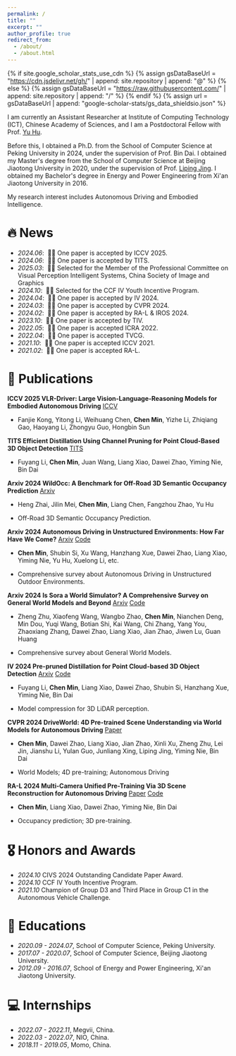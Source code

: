 ```yaml
---
permalink: /
title: ""
excerpt: ""
author_profile: true
redirect_from: 
  - /about/
  - /about.html
---
```


{% if site.google_scholar_stats_use_cdn %}
{% assign gsDataBaseUrl = "https://cdn.jsdelivr.net/gh/" | append: site.repository | append: "@" %}
{% else %}
{% assign gsDataBaseUrl = "https://raw.githubusercontent.com/" | append: site.repository | append: "/" %}
{% endif %}
{% assign url = gsDataBaseUrl | append: "google-scholar-stats/gs_data_shieldsio.json" %}

<span class='anchor' id='about-me'></span>

I am currently an Assistant Researcher at Institute of Computing Technology (ICT), Chinese Academy of Sciences, and I am a Postdoctoral Fellow with Prof. [Yu Hu](https://meridiancas.github.io/). 

Before this, I obtained a Ph.D. from the School of Computer Science at Peking University in 2024, under the supervision of Prof. Bin Dai. I obtained my Master's degree from the School of Computer Science at Beijing Jiaotong University in 2020, under the supervision of Prof. [Liping Jing](https://faculty.bjtu.edu.cn/8249/). I obtained my Bachelor's degree in Energy and Power Engineering from Xi'an Jiaotong University in 2016. 

My research interest includes Autonomous Driving and Embodied Intelligence. 

# 🔥 News
- *2024.06*: &nbsp;🎉🎉 One paper is accepted by ICCV 2025.
- *2024.06*: &nbsp;🎉🎉 One paper is accepted by TITS.
- *2025.03*: &nbsp;🎉🎉 Selected for the Member of the Professional Committee on Visual Perception Intelligent Systems, China Society of Image and Graphics
- *2024.10*: &nbsp;🎉🎉 Selected for the CCF IV Youth Incentive Program.
- *2024.04*: &nbsp;🎉🎉 One paper is accepted by IV 2024.
- *2024.03*: &nbsp;🎉🎉 One paper is accepted by CVPR 2024. 
- *2024.02*: &nbsp;🎉🎉 One paper is accepted by RA-L & IROS 2024.
- *2023.10*: &nbsp;🎉🎉 One paper is accepted by TIV.
- *2022.05*: &nbsp;🎉🎉 One paper is accepted ICRA 2022.
- *2022.04*: &nbsp;🎉🎉 One paper is accepted TVCG.
- *2021.10*: &nbsp;🎉🎉 One paper is accepted ICCV 2021. 
- *2021.02*: &nbsp;🎉🎉 One paper is accepted RA-L. 

# 📝 Publications 
**ICCV 2025 VLR-Driver: Large Vision-Language-Reasoning Models for Embodied Autonomous Driving** [ICCV](XX)

- Fanjie Kong, Yitong Li, Weihuang Chen, **Chen Min**, Yizhe Li, Zhiqiang Gao, Haoyang Li, Zhongyu Guo, Hongbin Sun

**TITS Efficient Distillation Using Channel Pruning for Point Cloud-Based 3D Object Detection** [TITS](https://ieeexplore.ieee.org/abstract/document/11034662/)

- Fuyang Li, **Chen Min**, Juan Wang, Liang Xiao, Dawei Zhao, Yiming Nie, Bin Dai

**Arxiv 2024 WildOcc: A Benchmark for Off-Road 3D Semantic Occupancy Prediction** [Arxiv](https://arxiv.org/abs/2410.15792)

- Heng Zhai, Jilin Mei, **Chen Min**, Liang Chen, Fangzhou Zhao, Yu Hu

- Off-Road 3D Semantic Occupancy Prediction.

**Arxiv 2024 Autonomous Driving in Unstructured Environments: How Far Have We Come?** [Arxiv](https://arxiv.org/abs/2410.07701) [Code](https://github.com/chaytonmin/Survey-Autonomous-Driving-in-Unstructured-Environments)

- **Chen Min**, Shubin Si, Xu Wang, Hanzhang Xue, Dawei Zhao, Liang Xiao, Yiming Nie, Yu Hu, Xuelong Li, etc.

- Comprehensive survey about Autonomous Driving in Unstructured Outdoor Environments.

**Arxiv 2024 Is Sora a World Simulator? A Comprehensive Survey on General World Models and Beyond** [Arxiv](https://arxiv.org/abs/2405.03520) [Code](https://github.com/GigaAI-research/General-World-Models-Survey)

- Zheng Zhu, Xiaofeng Wang, Wangbo Zhao, **Chen Min**, Nianchen Deng, Min Dou, Yuqi Wang, Botian Shi, Kai Wang, Chi Zhang, Yang You, Zhaoxiang Zhang, Dawei Zhao, Liang Xiao, Jian Zhao, Jiwen Lu, Guan Huang

- Comprehensive survey about General World Models.
  
**IV 2024 Pre-pruned Distillation for Point Cloud-based 3D Object Detection** [Arxiv](https://ieeexplore.ieee.org/abstract/document/10588400/) [Code]()

- Fuyang Li, **Chen Min**, Liang Xiao, Dawei Zhao, Shubin Si, Hanzhang Xue, Yiming Nie, Bin Dai

- Model compression for 3D LiDAR perception.

**CVPR 2024 DriveWorld: 4D Pre-trained Scene Understanding via World Models for Autonomous Driving** [Paper](https://openaccess.thecvf.com/content/CVPR2024/html/Min_DriveWorld_4D_Pre-trained_Scene_Understanding_via_World_Models_for_Autonomous_CVPR_2024_paper.html)

- **Chen Min**, Dawei Zhao, Liang Xiao, Jian Zhao, Xinli Xu, Zheng Zhu, Lei Jin, Jianshu Li, Yulan Guo, Junliang Xing, Liping Jing, Yiming Nie, Bin Dai

- World Models; 4D pre-training; Autonomous Driving

**RA-L 2024 Multi-Camera Unified Pre-Training Via 3D Scene Reconstruction for Autonomous Driving** [Paper](https://ieeexplore.ieee.org/abstract/document/10423224) [Code](https://github.com/chaytonmin/UniScene)

- **Chen Min**, Liang Xiao, Dawei Zhao, Yiming Nie, Bin Dai

- Occupancy prediction; 3D pre-training. 

# 🎖 Honors and Awards
- *2024.10* CIVS 2024 Outstanding Candidate Paper Award.
- *2024.10* CCF IV Youth Incentive Program.
- *2021.10* Champion of Group D3 and Third Place in Group C1 in the Autonomous Vehicle Challenge. 

# 📖 Educations
- *2020.09 - 2024.07*, School of Computer Science, Peking University. 
- *2017.07 - 2020.07*, School of Computer Science, Beijing Jiaotong University. 
- *2012.09 - 2016.07*, School of Energy and Power Engineering, Xi'an Jiaotong University. 

# 💻 Internships
- *2022.07 - 2022.11*, Megvii, China.
- *2022.03 - 2022.07*, NIO, China.
- *2018.11 - 2019.05*, Momo, China.
